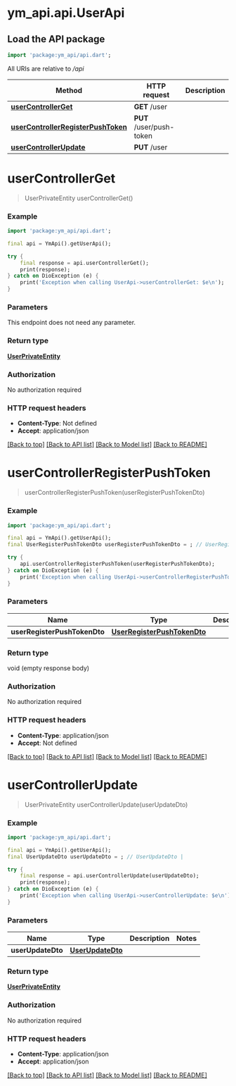 # ym_api.api.UserApi

## Load the API package
```dart
import 'package:ym_api/api.dart';
```

All URIs are relative to */api*

Method | HTTP request | Description
------------- | ------------- | -------------
[**userControllerGet**](UserApi.md#usercontrollerget) | **GET** /user | 
[**userControllerRegisterPushToken**](UserApi.md#usercontrollerregisterpushtoken) | **PUT** /user/push-token | 
[**userControllerUpdate**](UserApi.md#usercontrollerupdate) | **PUT** /user | 


# **userControllerGet**
> UserPrivateEntity userControllerGet()



### Example
```dart
import 'package:ym_api/api.dart';

final api = YmApi().getUserApi();

try {
    final response = api.userControllerGet();
    print(response);
} catch on DioException (e) {
    print('Exception when calling UserApi->userControllerGet: $e\n');
}
```

### Parameters
This endpoint does not need any parameter.

### Return type

[**UserPrivateEntity**](UserPrivateEntity.md)

### Authorization

No authorization required

### HTTP request headers

 - **Content-Type**: Not defined
 - **Accept**: application/json

[[Back to top]](#) [[Back to API list]](../README.md#documentation-for-api-endpoints) [[Back to Model list]](../README.md#documentation-for-models) [[Back to README]](../README.md)

# **userControllerRegisterPushToken**
> userControllerRegisterPushToken(userRegisterPushTokenDto)



### Example
```dart
import 'package:ym_api/api.dart';

final api = YmApi().getUserApi();
final UserRegisterPushTokenDto userRegisterPushTokenDto = ; // UserRegisterPushTokenDto | 

try {
    api.userControllerRegisterPushToken(userRegisterPushTokenDto);
} catch on DioException (e) {
    print('Exception when calling UserApi->userControllerRegisterPushToken: $e\n');
}
```

### Parameters

Name | Type | Description  | Notes
------------- | ------------- | ------------- | -------------
 **userRegisterPushTokenDto** | [**UserRegisterPushTokenDto**](UserRegisterPushTokenDto.md)|  | 

### Return type

void (empty response body)

### Authorization

No authorization required

### HTTP request headers

 - **Content-Type**: application/json
 - **Accept**: Not defined

[[Back to top]](#) [[Back to API list]](../README.md#documentation-for-api-endpoints) [[Back to Model list]](../README.md#documentation-for-models) [[Back to README]](../README.md)

# **userControllerUpdate**
> UserPrivateEntity userControllerUpdate(userUpdateDto)



### Example
```dart
import 'package:ym_api/api.dart';

final api = YmApi().getUserApi();
final UserUpdateDto userUpdateDto = ; // UserUpdateDto | 

try {
    final response = api.userControllerUpdate(userUpdateDto);
    print(response);
} catch on DioException (e) {
    print('Exception when calling UserApi->userControllerUpdate: $e\n');
}
```

### Parameters

Name | Type | Description  | Notes
------------- | ------------- | ------------- | -------------
 **userUpdateDto** | [**UserUpdateDto**](UserUpdateDto.md)|  | 

### Return type

[**UserPrivateEntity**](UserPrivateEntity.md)

### Authorization

No authorization required

### HTTP request headers

 - **Content-Type**: application/json
 - **Accept**: application/json

[[Back to top]](#) [[Back to API list]](../README.md#documentation-for-api-endpoints) [[Back to Model list]](../README.md#documentation-for-models) [[Back to README]](../README.md)

